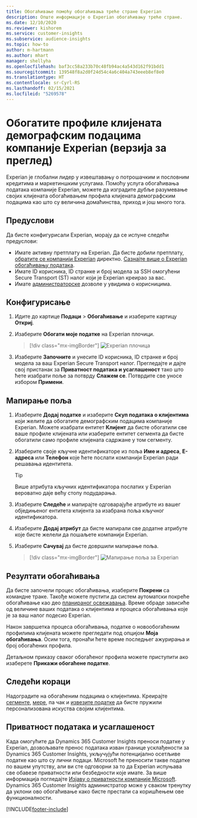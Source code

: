 ```yaml
---
title: Обогаћивање помоћу обогаћивања треће стране Experian
description: Опште информације о Experian обогаћивању треће стране.
ms.date: 12/10/2020
ms.reviewer: kishorem
ms.service: customer-insights
ms.subservice: audience-insights
ms.topic: how-to
author: m-hartmann
ms.author: mhart
manager: shellyha
ms.openlocfilehash: baf3cc58a233b70c48fb94ac4a543d162f91bdd1
ms.sourcegitcommit: 139548f8a2d0f24d54c4a6c404a743eeeb8ef8e0
ms.translationtype: HT
ms.contentlocale: sr-Cyrl-RS
ms.lasthandoff: 02/15/2021
ms.locfileid: "5269578"
---
```

# <a name="enrich-customer-profiles-with-demographics-from-experian-preview"></a>Обогатите профиле клијената демографским подацима компаније Experian (верзија за преглед)

Experian је глобални лидер у извештавању о потрошачким и пословним кредитима и маркетиншким услугама. Помоћу услуга обогаћивања података компаније Experian, можете да изградите дубље разумевање својих клијената обогаћивањем профила клијената демографским подацима као што су величина домаћинства, приход и још много тога.

## <a name="prerequisites"></a>Предуслови

Да бисте конфигурисали Experian, морају да се испуне следећи предуслови:

- Имате активну претплату на Experian. Да бисте добили претплату, [обратите се компанији Experian](https://www.experian.com/marketing-services/contact) директно. [Сазнајте више о Experian обогаћивању података](https://www.experian.com/marketing-services/microsoft?cmpid=ems_web_mci_cdppage).
- Имате ID корисника, ID странке и број модела за SSH омогућени Secure Transport (ST) налог који је Experian креирао за вас.
- Имате [администраторске](permissions.md#administrator) дозволе у увидима о корисницима.

## <a name="configuration"></a>Конфигурисање

1. Идите до картице **Подаци** > **Обогаћивање** и изаберите картицу **Откриј**.

1. Изаберите **Обогати моје податке** на Experian плочици.

   > [!div class="mx-imgBorder"]
   > ![Experian плочица](media/experian-tile.png "Experian плочица")

1. Изаберите **Започните** и унесите ID корисника, ID странке и број модела за ваш Experian Secure Transport налог. Прегледајте и дајте свој пристанак за **Приватност података и усаглашеност** тако што ћете изабрати поље за потврду **Слажем се**. Потврдите све уносе избором **Примени**.

## <a name="map-your-fields"></a>Мапирање поља

1.  Изаберите **Додај податке** и изаберите **Скуп података о клијентима** који желите да обогатите демографским подацима компаније Experian. Можете изабрати ентитет **Клијент** да бисте обогатили све ваше профиле клијената или изаберите ентитет сегмента да бисте обогатили само профиле клијената садржане у том сегменту.

1. Изаберите своје кључне идентификаторе из поља **Име и адреса**, **Е-адреса** или **Телефон** које ћете послати компанији Experian ради решавања идентитета.

   > [!TIP]
   > Више атрибута кључних идентификатора послатих у Experian вероватно даје већу стопу подударања.

1. Изаберите **Следеће** и мапирајте одговарајуће атрибуте из вашег обједињеног ентитета клијента за изабрана поља кључног идентификатора.

1. Изаберите **Додај атрибут** да бисте мапирали све додатне атрибуте које бисте желели да пошаљете компанији Experian.

1.  Изаберите **Сачувај** да бисте довршили мапирање поља.

    > [!div class="mx-imgBorder"]
    > ![Мапирање поља за Experian](media/experian-field-mapping.png "Мапирање поља за Experian")

## <a name="enrichment-results"></a>Резултати обогаћивања

Да бисте започели процес обогаћивања, изаберите **Покрени** са командне траке. Такође можете пустити да систем аутоматски покреће обогаћивање као део [планираног освежавања](system.md#schedule-tab). Време обраде зависиће од величине ваших података о клијентима и процеса обогаћивања које је за ваш налог подесио Experian.

Након завршетка процеса обогаћивања, податке о новообогаћеним профилима клијената можете прегледати под опцијом **Моја обогаћивања**. Осим тога, пронаћи ћете време последњег ажурирања и број обогаћених профила.

Детаљном приказу сваког обогаћеног профила можете приступити ако изаберете **Прикажи обогаћене податке**.

## <a name="next-steps"></a>Следећи кораци

Надоградите на обогаћеним подацима о клијентима. Креирајте [сегменте](segments.md), [мере](measures.md), па чак и [извезите податке](export-destinations.md) да бисте пружили персонализована искуства својим клијентима.

## <a name="data-privacy-and-compliance"></a>Приватност података и усаглашеност

Када омогућите да Dynamics 365 Customer Insights преноси податке у Experian, дозвољавате пренос података изван границе усклађености за Dynamics 365 Customer Insights, укључујући потенцијално осетљиве податке као што су лични подаци. Microsoft ће преносити такве податке по вашем упутству, али ви сте одговорни за то да Experian испуњава све обавезе приватности или безбедности које имате. За више информација погледајте [Изјаву о приватности компаније Microsoft](https://go.microsoft.com/fwlink/?linkid=396732).
Dynamics 365 Customer Insights администратор може у сваком тренутку да уклони ово обогаћивање како бисте престали са коришћењем ове функционалности.


[!INCLUDE[footer-include](../includes/footer-banner.md)]